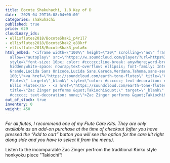 ```yaml
---
title: Bocote Shakuhachi, 1.8 Key of D
date: '2025-04-29T16:08:04+00:00'
categories: shakuhachi
published: true
price: 629
cloudinary_ids:
- ellisflutes2018/BocoteShak1_p4r1l7
- ellisflutes2018/BocoteShak2_e88krf
- ellisflutes2018/BocoteShak3_pwla6x
html_embed: "<iframe width=\"100%\" height=\"20\" scrolling=\"no\" frameborder=\"no\"
  allow=\"autoplay\" src=\"https://w.soundcloud.com/player/?url=https%3A//api.soundcloud.com/tracks/879684958&color=%23ff5500&inverse=false&auto_play=false&show_user=true\"></iframe><div
  style=\"font-size: 10px; color: #cccccc;line-break: anywhere;word-break: normal;overflow:
  hidden;white-space: nowrap;text-overflow: ellipsis; font-family: Interstate,Lucida
  Grande,Lucida Sans Unicode,Lucida Sans,Garuda,Verdana,Tahoma,sans-serif;font-weight:
  100;\"><a href=\"https://soundcloud.com/earth-tone-flutes\" title=\"Geoffrey Ellis
  Flutes\" target=\"_blank\" style=\"color: #cccccc; text-decoration: none;\">Geoffrey
  Ellis Flutes</a> · <a href=\"https://soundcloud.com/earth-tone-flutes/takiochi\"
  title=\"Zac Zinger performs &quot;Takiochi&quot;\" target=\"_blank\" style=\"color:
  #cccccc; text-decoration: none;\">Zac Zinger performs &quot;Takiochi&quot;</a></div>\r\n"
out_of_stock: true
inventory: 0
weight: 450
---
```


*For all flutes, I recommend one of my Flute Care Kits. They are only available as an add-on purchase at the time of checkout (after you have pressed the “Add to cart” button you will see the option for the care kit right along side and you have to select it from the menu).*

Listen to the incomparable Zac Zinger perfrom the traditional Kinko style honkyoku piece "Takiochi”!  
